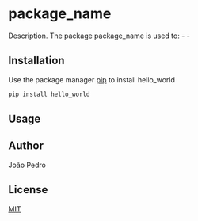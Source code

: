 # package_name

Description. 
The package package_name is used to:
	- 
	-

## Installation

Use the package manager [pip](https://pip.pypa.io/en/stable/) to install hello_world

```bash
pip install hello_world
```

## Usage



## Author
João Pedro

## License
[MIT](https://choosealicense.com/licenses/mit/)